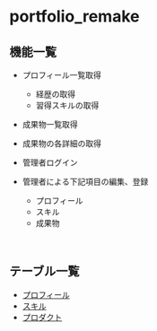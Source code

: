 # portfolio_remake

## 機能一覧
- プロフィール一覧取得
  - 経歴の取得
  - 習得スキルの取得

- 成果物一覧取得
- 成果物の各詳細の取得
- 管理者ログイン
- 管理者による下記項目の編集、登録
  - プロフィール
  - スキル
  - 成果物

<br>

## テーブル一覧

- [プロフィール](profile_table.md)
- [スキル](skill_table.md)
- [プロダクト](product.md)
